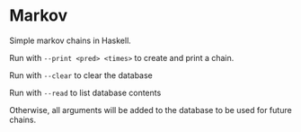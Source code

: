 # Markov

Simple markov chains in Haskell.

Run with `--print <pred> <times>` to create and print a chain.

Run with `--clear` to clear the database

Run with `--read` to list database contents

Otherwise, all arguments will be added to the database to be used for future
chains.

